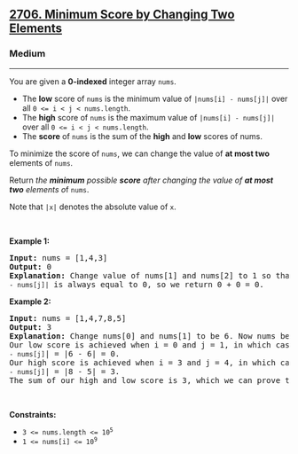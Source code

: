 <h2><a href="https://leetcode.com/problems/minimum-score-by-changing-two-elements">2706. Minimum Score by Changing Two Elements</a></h2><h3>Medium</h3><hr><p>You are given a <strong>0-indexed</strong> integer array <code>nums</code>.</p>

<ul>
	<li>The <strong>low</strong> score of <code><font face="monospace">nums</font></code> is the minimum value of <code>|nums[i]&nbsp;- nums[j]|</code> over all <code>0 &lt;= i &lt; j &lt; nums.length</code>.</li>
	<li>The <strong>high</strong> score of&nbsp;<code><font face="monospace">nums</font></code> is the maximum value of <code>|nums[i]&nbsp;- nums[j]|</code> over all <code>0 &lt;= i &lt; j &lt; nums.length</code>.</li>
	<li>The <strong>score</strong> of <code>nums</code> is the sum of the <strong>high</strong> and <strong>low</strong> scores of nums.</li>
</ul>

<p>To minimize the score of <code>nums</code>, we can change the value of <strong>at most two</strong> elements of <code>nums</code>.</p>

<p>Return <em>the <strong>minimum</strong> possible <strong>score</strong> after changing&nbsp;the value of <strong>at most two</strong> elements o</em>f <code>nums</code>.</p>

<p>Note that <code>|x|</code> denotes the absolute value of <code>x</code>.</p>

<p>&nbsp;</p>
<p><strong class="example">Example 1:</strong></p>

<pre>
<strong>Input:</strong> nums = [1,4,3]
<strong>Output:</strong> 0
<strong>Explanation:</strong> Change value of nums[1] and nums[2] to 1 so that nums becomes [1,1,1]. Now, the value of <code>|nums[i] - nums[j]|</code> is always equal to 0, so we return 0 + 0 = 0.
</pre>

<p><strong class="example">Example 2:</strong></p>

<pre>
<strong>Input:</strong> nums = [1,4,7,8,5]
<strong>Output:</strong> 3
<strong>Explanation:</strong> Change nums[0] and nums[1] to be 6. Now nums becomes [6,6,7,8,5].
Our low score is achieved when i = 0 and j = 1, in which case |<code>nums[i] - nums[j]</code>| = |6 - 6| = 0.
Our high score is achieved when i = 3 and j = 4, in which case |<code>nums[i] - nums[j]</code>| = |8 - 5| = 3.
The sum of our high and low score is 3, which we can prove to be minimal.
</pre>

<p>&nbsp;</p>
<p><strong>Constraints:</strong></p>

<ul>
	<li><code>3 &lt;= nums.length &lt;= 10<sup>5</sup></code></li>
	<li><code>1 &lt;= nums[i] &lt;= 10<sup>9</sup></code></li>
</ul>
